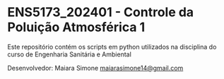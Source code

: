 # ENS5173_202401 - Controle da Poluição Atmosférica 1

Este repositório contém os scripts em python utilizados na disciplina do curso de Engenharia Sanitária e Ambiental 

Desenvolvedor: Maiara Simone
               maiarasimone14@gmail.com